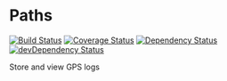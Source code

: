 # Paths

[![Build Status](https://travis-ci.org/carlgreen/paths.svg?branch=master)](https://travis-ci.org/carlgreen/paths)
[![Coverage Status](https://coveralls.io/repos/carlgreen/paths/badge.png)](https://coveralls.io/r/carlgreen/paths)
[![Dependency Status](https://david-dm.org/carlgreen/paths.svg)](https://david-dm.org/carlgreen/paths)
[![devDependency Status](https://david-dm.org/carlgreen/paths/dev-status.svg)](https://david-dm.org/carlgreen/paths#info=devDependencies)

Store and view GPS logs
